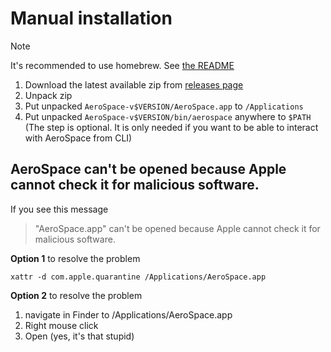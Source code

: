 # Manual installation

> [!NOTE]
> It's recommended to use homebrew. See [the README](../README.md#installation)

1. Download the latest available zip from [releases page](https://github.com/nikitabobko/AeroSpace/releases)
2. Unpack zip
3. Put unpacked `AeroSpace-v$VERSION/AeroSpace.app` to `/Applications`
4. Put unpacked `AeroSpace-v$VERSION/bin/aerospace` anywhere to `$PATH` (The step is optional. It is only needed if you want to be able to interact with AeroSpace from CLI)

## AeroSpace can't be opened because Apple cannot check it for malicious software.

If you see this message

> "AeroSpace.app" can't be opened because Apple cannot check it for malicious software.

**Option 1** to resolve the problem

```
xattr -d com.apple.quarantine /Applications/AeroSpace.app
```

**Option 2** to resolve the problem
1. navigate in Finder to /Applications/AeroSpace.app
2. Right mouse click
3. Open (yes, it's that stupid)

